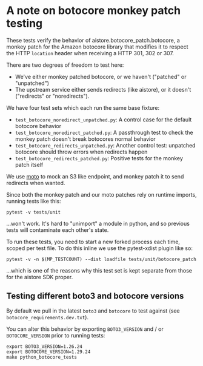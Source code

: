 # A note on botocore monkey patch testing

These tests verify the behavior of aistore.botocore_patch.botocore, a monkey patch
for the Amazon botocore library that modifies it to respect the HTTP 
`location` header when receiving a HTTP 301, 302 or 307.

There are two degrees of freedom to test here:

 - We've either monkey patched botocore, or we haven't ("patched" or "unpatched")
 - The upstream service either sends redirects (like aistore), or it doesn't ("redirects" or "noredirects").

We have four test sets which each run the same base fixture:

 - `test_botocore_noredirect_unpatched.py`: A control case for the default botocore behavior
 - `test_botocore_noredirect_patched.py`: A passthrough test to check the monkey patch doesn't break botocores normal behavior
 - `test_botocore_redirects_unpatched.py`: Another control test: unpatched botocore should throw errors when redirects happen
 - `test_botocore_redirects_patched.py`: Positive tests for the monkey patch itself

We use [moto](https://github.com/spulec/moto) to mock an S3 like endpoint, and monkey patch it to send redirects when wanted.

Since both the monkey patch and our moto patches rely on runtime imports, running tests like this:

```
pytest -v tests/unit
```

...won't work. It's hard to "unimport" a module in python, and so previous tests will contaminate each other's state.

To run these tests, you need to start a new forked process each time, scoped per test file.
To do this inline we use the pytest-xdist plugin like so:

```
pytest -v -n $(MP_TESTCOUNT) --dist loadfile tests/unit/botocore_patch
```

...which is one of the reasons why this test set is kept separate from those for the aistore SDK proper.

## Testing different boto3 and botocore versions
By default we pull in the latest `boto3` and `botocore` to test against (see `botocore_requirements.dev.txt`).

You can alter this behavior by exporting `BOTO3_VERSION` and / or `BOTOCORE_VERSION` prior to running tests:

```
export BOTO3_VERSION=1.26.24
export BOTOCORE_VERSION=1.29.24
make python_botocore_tests
```
